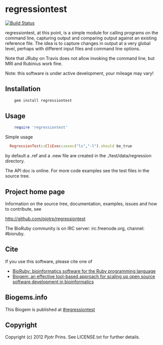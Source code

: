 # regressiontest

[![Build Status](https://secure.travis-ci.org/pjotrp/regressiontest.png)](http://travis-ci.org/pjotrp/regressiontest)

regressiontest, at this point, is a simple module for calling programs
on the command line, capturing output and comparing output against an
existing reference file. The idea is to capture changes in output at a
very global level, perhaps with different input files and command line
options.

Note that JRuby on Travis does not allow invoking the command line,
but MRI and Rubinius work fine.

Note: this software is under active development, your mileage may vary!

## Installation

```sh
    gem install regressiontest
```

## Usage

```ruby
    require 'regressiontest'
```

Simple usage

```ruby
  RegressionTest::CliExec::exec("ls","-l").should be_true
```

by default a .ref and a .new file are created in the 
./test/data/regression directory.

The API doc is online. For more code examples see the test files in
the source tree.
        
## Project home page

Information on the source tree, documentation, examples, issues and
how to contribute, see

  http://github.com/pjotrp/regressiontest

The BioRuby community is on IRC server: irc.freenode.org, channel: #bioruby.

## Cite

If you use this software, please cite one of
  
* [BioRuby: bioinformatics software for the Ruby programming language](http://dx.doi.org/10.1093/bioinformatics/btq475)
* [Biogem: an effective tool-based approach for scaling up open source software development in bioinformatics](http://dx.doi.org/10.1093/bioinformatics/bts080)

## Biogems.info

This Biogem is published at [#regressiontest](http://biogems.info/index.html)

## Copyright

Copyright (c) 2012 Pjotr Prins. See LICENSE.txt for further details.

